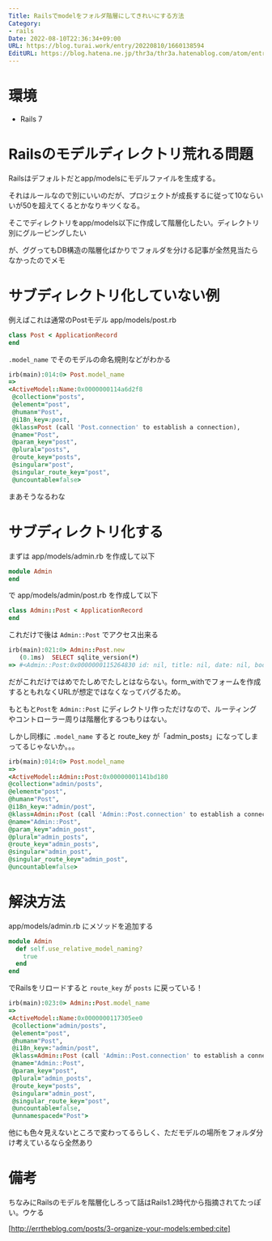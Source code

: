 ```yaml
---
Title: Railsでmodelをフォルダ階層にしてきれいにする方法
Category:
- rails
Date: 2022-08-10T22:36:34+09:00
URL: https://blog.turai.work/entry/20220810/1660138594
EditURL: https://blog.hatena.ne.jp/thr3a/thr3a.hatenablog.com/atom/entry/4207112889907523176
---
```


# 環境

- Rails 7

# Railsのモデルディレクトリ荒れる問題

Railsはデフォルトだとapp/modelsにモデルファイルを生成する。

それはルールなので別にいいのだが、プロジェクトが成長するに従って10ならいいが50を超えてくるとかなりキツくなる。

そこでディレクトリをapp/models以下に作成して階層化したい。ディレクトリ別にグルーピングしたい

が、ググってもDB構造の階層化ばかりでフォルダを分ける記事が全然見当たらなかったのでメモ

# サブディレクトリ化していない例

例えばこれは通常のPostモデル app/models/post.rb

```ruby
class Post < ApplicationRecord
end
```

`.model_name` でそのモデルの命名規則などがわかる

```ruby
irb(main):014:0> Post.model_name
=> 
<ActiveModel::Name:0x0000000114a6d2f8    
 @collection="posts",                     
 @element="post",                         
 @human="Post",                           
 @i18n_key=:post,                         
 @klass=Post (call 'Post.connection' to establish a connection),
 @name="Post",                            
 @param_key="post",                       
 @plural="posts",                         
 @route_key="posts",                      
 @singular="post",                        
 @singular_route_key="post",
 @uncountable=false>
```

まあそうなるわな

# サブディレクトリ化する

まずは app/models/admin.rb を作成して以下

```ruby
module Admin
end
```

で app/models/admin/post.rb を作成して以下

```ruby
class Admin::Post < ApplicationRecord
end
```

これだけで後は `Admin::Post` でアクセス出来る

```ruby
irb(main):021:0> Admin::Post.new
   (0.1ms)  SELECT sqlite_version(*)
=> #<Admin::Post:0x0000000115264830 id: nil, title: nil, date: nil, body: nil, created_at: nil, updated_at: nil>
```

だがこれだけではめでたしめでたしとはならない。form_withでフォームを作成するともれなくURLが想定ではなくなってバグるため。

もともと`Post`を `Admin::Post` にディレクトリ作っただけなので、ルーティングやコントローラー周りは階層化するつもりはない。

しかし同様に `.model_name` すると route_key が「admin_posts」になってしまってるじゃないか。。。

```ruby
irb(main):014:0> Post.model_name
=> 
<ActiveModel::Admin::Post:0x00000001141bd180    
@collection="admin/posts",                                            
@element="post",                                                      
@human="Post",                                                        
@i18n_key=:"admin/post",                                              
@klass=Admin::Post (call 'Admin::Post.connection' to establish a connection),
@name="Admin::Post",                                                  
@param_key="admin_post",                                              
@plural="admin_posts",                                                
@route_key="admin_posts",                                             
@singular="admin_post",                                               
@singular_route_key="admin_post",                                     
@uncountable=false>                                                   
```

# 解決方法

app/models/admin.rb にメソッドを追加する

```ruby
module Admin
  def self.use_relative_model_naming?
    true
  end
end
```

でRailsをリロードすると `route_key` が `posts` に戻っている！

```ruby
irb(main):023:0> Admin::Post.model_name
=> 
<ActiveModel::Name:0x0000000117305ee0                                 
 @collection="admin/posts",                                            
 @element="post",                                                      
 @human="Post",                                                        
 @i18n_key=:"admin/post",                                              
 @klass=Admin::Post (call 'Admin::Post.connection' to establish a connection),
 @name="Admin::Post",                                                  
 @param_key="post",                                                    
 @plural="admin_posts",                                                
 @route_key="posts",                                                   
 @singular="admin_post",                                               
 @singular_route_key="post",                                           
 @uncountable=false,                                                   
 @unnamespaced="Post">                                                 
```

他にも色々見えないところで変わってるらしく、ただモデルの場所をフォルダ分け考えているなら全然あり

# 備考

ちなみにRailsのモデルを階層化しろって話はRails1.2時代から指摘されてたっぽい。ウケる

[http://errtheblog.com/posts/3-organize-your-models:embed:cite]
